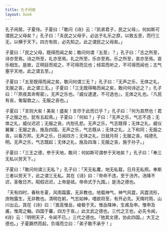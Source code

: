 ```yaml
---
title: 孔子闲居
layout: book
---
```


孔子闲居，子夏侍。子夏曰：「敢问《诗》云：『凯弟君子，民之父母』，何如斯可谓民之父母矣？」孔子曰：「夫民之父母乎，必达于礼乐之原，以致五至，而行三无，以横于天下。四方有败，必先知之。此之谓民之父母矣。」

子夏曰：「民之父母，既得而闻之矣；敢问何谓『五至』？」孔子曰：「志之所至，诗亦至焉。诗之所至，礼亦至焉。礼之所至，乐亦至焉。乐之所至，哀亦至焉。哀乐相生。是故，正明目而视之，不可得而见也；倾耳而听之，不可得而闻也；志气塞乎天地，此之谓五至。」

子夏曰：「五至既得而闻之矣，敢问何谓三无？」孔子曰：「无声之乐，无体之礼，无服之丧，此之谓三无。」子夏曰：「三无既得略而闻之矣，敢问何诗近之？」孔子曰：「『夙夜其命宥密』，无声之乐也。『威仪逮逮，不可选也』，无体之礼也。『凡民有丧，匍匐救之』，无服之丧也。」

子夏曰：「言则大矣！美矣！盛矣！言尽于此而已乎？」孔子曰：「何为其然也！君子之服之也，犹有五起焉。」子夏曰：「何如？」子曰：「无声之乐，气志不违；无体之礼，威仪迟迟；无服之丧，内恕孔悲。无声之乐，气志既得；无体之礼，威仪翼翼；无服之丧，施及四国。无声之乐，气志既从；无体之礼，上下和同；无服之丧，以畜万邦。无声之乐，日闻四方；无体之礼，日就月将；无服之丧，纯德孔明。无声之乐，气志既起；无体之礼，施及四海；无服之丧，施于孙子。」

子夏曰：「三王之德，参于天地，敢问：何如斯可谓参于天地矣？」孔子曰：「奉三无私以劳天下。」

子夏曰：「敢问何谓三无私？」孔子曰：「天无私覆，地无私载，日月无私照。奉斯三者以劳天下，此之谓三无私。其在《诗》曰：『帝命不违，至于汤齐。汤降不迟，圣敬日齐。昭假迟迟，上帝是祗。帝命式于九围。』是汤之德也。

「天有四时，春秋冬夏，风雨霜露，无非教也。地载神气，神气风霆，风霆流形，庶物露生，无非教也。清明在躬，气志如神，嗜欲将至，有开必先。天降时雨，山川出云。其在《诗》曰：『嵩高惟岳，峻极于天。惟岳降神，生甫及申。惟申及甫，惟周之翰。四国于蕃，四方于宣。』此文武之德也。三代之王也，必先令闻，《诗》云：『明明天子，令闻不已。』三代之德也。『弛其文德，协此四国。』大王之德也。」子夏蹶然而起，负墙而立曰：「弟子敢不承乎！」


